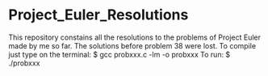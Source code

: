# Project_Euler_Resolutions
This repository constains all the resolutions to the problems of Project Euler made by me so far.
The solutions before problem 38 were lost.
To compile just type on the terminal:
$ gcc probxxx.c -lm -o probxxx
To run:
$ ./probxxx
